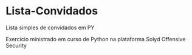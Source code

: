 # Lista-Convidados
Lista simples de convidados em PY

Exercicio ministrado em curso de Python na plataforma Solyd Offensive Security

